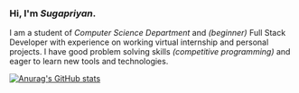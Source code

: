 ### Hi, I'm *Sugapriyan*.


I am a student of *Computer Science Department* and *(beginner)* Full Stack Developer with experience on working virtual internship and personal projects.
I have good problem solving skills *(competitive programming)* and eager to learn new tools and technologies.


[![Anurag's GitHub stats](https://github-readme-stats-sigma-lemon.vercel.app/api?username=Sugapriyan-P-K&theme=midnight-purple&show_icons=true)](https://github.com/anuraghazra/github-readme-stats)
